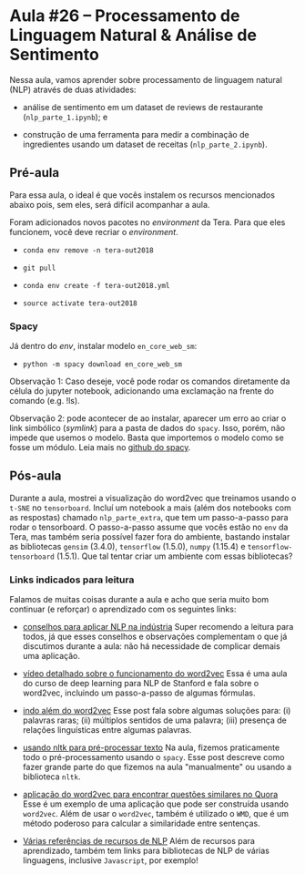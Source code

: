 # Aula #26 – Processamento de Linguagem Natural & Análise de Sentimento

Nessa aula, vamos aprender sobre processamento de linguagem natural (NLP) através de duas atividades:

* análise de sentimento em um dataset de reviews de restaurante (`nlp_parte_1.ipynb`); e

* construção de uma ferramenta para medir a combinação de ingredientes usando um dataset de receitas (`nlp_parte_2.ipynb`).

## Pré-aula

Para essa aula, o ideal é que vocês instalem os recursos mencionados abaixo pois, sem eles, será difícil acompanhar a aula.

Foram adicionados novos pacotes no _environment_ da Tera. Para que eles funcionem, você deve recriar o _environment_.

* `conda env remove -n tera-out2018`

* `git pull`

* `conda env create -f tera-out2018.yml`

* `source activate tera-out2018`

### Spacy

Já dentro do _env_, instalar modelo `en_core_web_sm`:

* `python -m spacy download en_core_web_sm`

Observação 1: Caso deseje, você pode rodar os comandos diretamente da célula do jupyter notebook, adicionando uma exclamação na frente do comando (e.g. !ls).

Observação 2: pode acontecer de ao instalar, aparecer um erro ao criar o link simbólico (_symlink_) para a pasta de dados do `spacy`. Isso, porém, não impede que usemos o modelo. Basta que importemos o modelo como se fosse um módulo. Leia mais no [github do spacy](https://github.com/explosion/spaCy/issues/915).

## Pós-aula

Durante a aula, mostrei a visualização do word2vec que treinamos usando o `t-SNE` no `tensorboard`. Incluí um notebook a mais (além dos notebooks com as respostas) chamado `nlp_parte_extra`, que tem um passo-a-passo para rodar o tensorboard. O passo-a-passo assume que vocês estão no `env` da Tera, mas também seria possível fazer fora do ambiente, bastando instalar as bibliotecas `gensim` (3.4.0), `tensorflow` (1.5.0), `numpy` (1.15.4) e `tensorflow-tensorboard` (1.5.1). Que tal tentar criar um ambiente com essas bibliotecas?


### Links indicados para leitura

Falamos de muitas coisas durante a aula e acho que seria muito bom continuar (e reforçar) o aprendizado com os seguintes links:

* [conselhos para aplicar NLP na indústria](https://medium.freecodecamp.org/industrial-strength-natural-language-processing-de2588b6b1ed)
Super recomendo a leitura para todos, já que esses conselhos e observações complementam o que já discutimos durante a aula: não há necessidade de complicar demais uma aplicação.


* [vídeo detalhado sobre o funcionamento do word2vec](https://www.youtube.com/watch?v=ERibwqs9p38)
Essa é uma aula do curso de deep learning para NLP de Stanford e fala sobre o word2vec, incluindo um passo-a-passo de algumas fórmulas.

* [indo além do word2vec](https://towardsdatascience.com/https-medium-com-tanaygahlot-moving-beyond-the-distributional-model-for-word-representation-b0823f1769f8)
Esse post fala sobre algumas soluções para: (i) palavras raras; (ii) múltiplos sentidos de uma palavra; (iii) presença de relações linguísticas entre algumas palavras.

* [usando nltk para pré-processar texto](https://machinelearningmastery.com/clean-text-machine-learning-python/)
Na aula, fizemos praticamente todo o pré-processamento usando o `spacy`. Esse post descreve como fazer grande parte do que fizemos na aula "manualmente" ou usando a biblioteca `nltk`.

* [aplicação do word2vec para encontrar questões similares no Quora](https://towardsdatascience.com/finding-similar-quora-questions-with-word2vec-and-xgboost-1a19ad272c0d)
Esse é um exemplo de uma aplicação que pode ser construída usando `word2vec`. Além de usar o `word2vec`, também é utilizado o `WMD`, que é um método poderoso para calcular a similaridade entre sentenças.

* [Várias referências de recursos de NLP](https://github.com/keon/awesome-nlp)
Além de recursos para aprendizado, também tem links para bibliotecas de NLP de várias linguagens, inclusive `Javascript`, por exemplo!